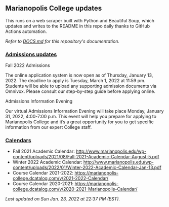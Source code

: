 ## Marianopolis College updates

This runs on a web scraper built with Python and Beautiful Soup, which updates and writes to the README in this repo daily thanks to GitHub Actions automation.

*Refer to [DOCS.md](DOCS.md) for this repository's documentation.*

### [Admissions updates](https://www.bemarianopolis.ca/admissions/admissions-updates/)

Fall 2022 Admissions

The online application system is now open as of  Thursday, January 13, 2022. The deadline to apply is Tuesday, March 1, 2022 at 11:59 pm. Students will be able to upload any supporting admission documents via Omnivox. Please consult our step-by-step guide before applying online.

Admissions Information Evening

Our virtual Admissions Information Evening will take place Monday, January 31, 2022, 4:00-7:00 p.m. This event will help you prepare for applying to Marianopolis College and it’s a great opportunity for you to get specific information from our expert College staff. 

### [Calendars](https://www.marianopolis.edu/campus-life/calendar/)

- Fall 2021 Academic Calendar: http://www.marianopolis.edu/wp-content/uploads/2021/08/Fall-2021-Academic-Calendar-August-5.pdf
- Winter 2022 Academic Calendar: http://www.marianopolis.edu/wp-content/uploads/2022/01/Winter-2022-Academic-Calendar-Jan-13.pdf
- Course Calendar 2021-2022: https://marianopolis-college.dcatalog.com/v/2021-2022-Calendar/
- Course Calendar 2020-2021: https://marianopolis-college.dcatalog.com/v/2020-2021-Marianopolis-Calendar/

*Last updated on Sun Jan. 23, 2022 at 22:37 PM (EST).*